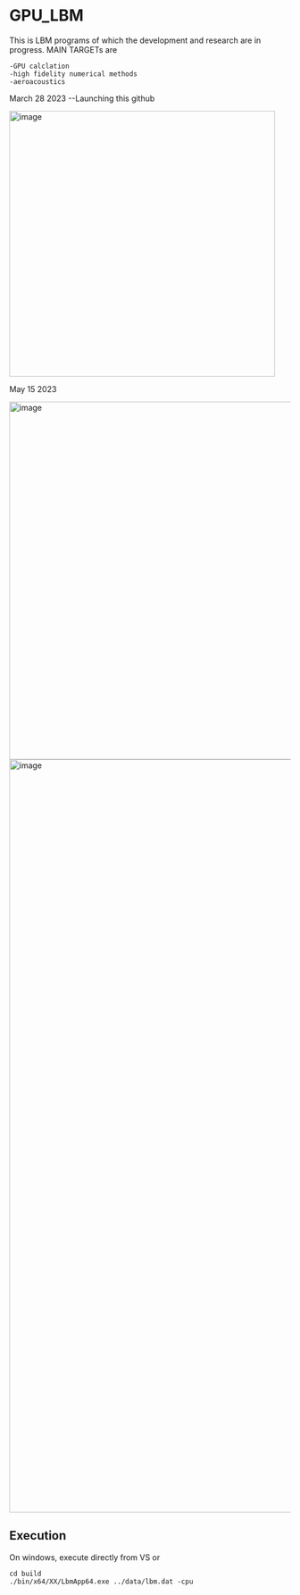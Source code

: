 # GPU_LBM
This is LBM programs of which the development and research are in progress.
MAIN TARGETs are 

    -GPU calclation
    -high fidelity numerical methods
    -aeroacoustics
March 28 2023
--Launching this github    
    

    
<img width="476" alt="image" src="https://user-images.githubusercontent.com/116667889/228243975-9bdc9a1b-8b14-4c70-b39d-f5860cf077aa.png">

May 15 2023


<img width="641" alt="image" src="https://github.com/Yujif1Aero/GPU_LBM/assets/116667889/87f840ad-1208-4d91-9055-b6979a6690d4">


<img width="1349" alt="image" src="https://github.com/Yujif1Aero/GPU_LBM/assets/116667889/85ddcbac-5c63-4abc-9353-bae5b615e5a4">



## Execution 

On windows, execute directly from VS or

```
cd build
./bin/x64/XX/LbmApp64.exe ../data/lbm.dat -cpu
```
